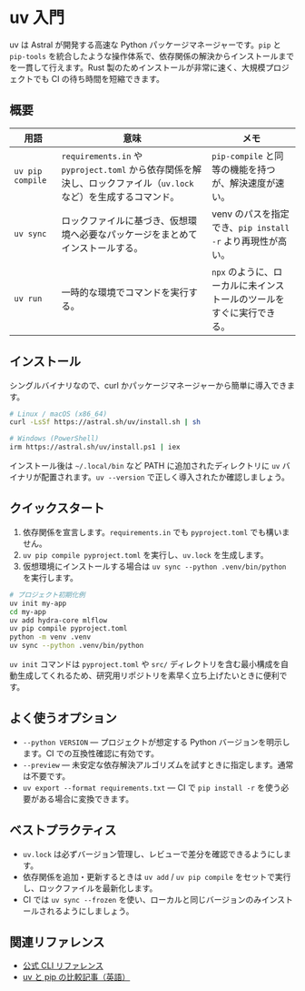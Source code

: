 # uv 入門

uv は Astral が開発する高速な Python パッケージマネージャーです。`pip` と `pip-tools` を統合したような操作体系で、依存関係の解決からインストールまでを一貫して行えます。Rust 製のためインストールが非常に速く、大規模プロジェクトでも CI の待ち時間を短縮できます。

## 概要

| 用語 | 意味 | メモ |
| --- | --- | --- |
| `uv pip compile` | `requirements.in` や `pyproject.toml` から依存関係を解決し、ロックファイル（`uv.lock` など）を生成するコマンド。 | `pip-compile` と同等の機能を持つが、解決速度が速い。 |
| `uv sync` | ロックファイルに基づき、仮想環境へ必要なパッケージをまとめてインストールする。 | venv のパスを指定でき、`pip install -r` より再現性が高い。 |
| `uv run` | 一時的な環境でコマンドを実行する。 | `npx` のように、ローカルに未インストールのツールをすぐに実行できる。 |

## インストール

シングルバイナリなので、curl かパッケージマネージャーから簡単に導入できます。

```bash
# Linux / macOS (x86_64)
curl -LsSf https://astral.sh/uv/install.sh | sh

# Windows (PowerShell)
irm https://astral.sh/uv/install.ps1 | iex
```

インストール後は `~/.local/bin` など PATH に追加されたディレクトリに `uv` バイナリが配置されます。`uv --version` で正しく導入されたか確認しましょう。

## クイックスタート

1. 依存関係を宣言します。`requirements.in` でも `pyproject.toml` でも構いません。
2. `uv pip compile pyproject.toml` を実行し、`uv.lock` を生成します。
3. 仮想環境にインストールする場合は `uv sync --python .venv/bin/python` を実行します。

```bash
# プロジェクト初期化例
uv init my-app
cd my-app
uv add hydra-core mlflow
uv pip compile pyproject.toml
python -m venv .venv
uv sync --python .venv/bin/python
```

`uv init` コマンドは `pyproject.toml` や `src/` ディレクトリを含む最小構成を自動生成してくれるため、研究用リポジトリを素早く立ち上げたいときに便利です。

## よく使うオプション

- `--python VERSION` — プロジェクトが想定する Python バージョンを明示します。CI での互換性確認に有効です。
- `--preview` — 未安定な依存解決アルゴリズムを試すときに指定します。通常は不要です。
- `uv export --format requirements.txt` — CI で `pip install -r` を使う必要がある場合に変換できます。

## ベストプラクティス

- `uv.lock` は必ずバージョン管理し、レビューで差分を確認できるようにします。
- 依存関係を追加・更新するときは `uv add` / `uv pip compile` をセットで実行し、ロックファイルを最新化します。
- CI では `uv sync --frozen` を使い、ローカルと同じバージョンのみインストールされるようにしましょう。

## 関連リファレンス

- [公式 CLI リファレンス](https://docs.astral.sh/uv/reference/cli/)
- [uv と pip の比較記事（英語）](https://docs.astral.sh/uv/concepts/compare/)
